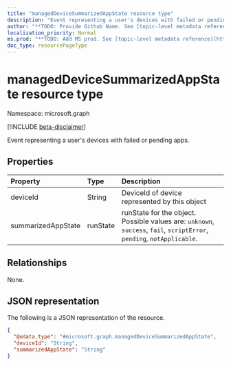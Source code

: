 ```yaml
---
title: "managedDeviceSummarizedAppState resource type"
description: "Event representing a user's devices with failed or pending apps."
author: "**TODO: Provide Github Name. See [topic-level metadata reference](https://msgo.azurewebsites.net/add/document/guidelines/metadata.html#topic-level-metadata)**"
localization_priority: Normal
ms.prod: "**TODO: Add MS prod. See [topic-level metadata reference](https://msgo.azurewebsites.net/add/document/guidelines/metadata.html#topic-level-metadata)**"
doc_type: resourcePageType
---
```


# managedDeviceSummarizedAppState resource type

Namespace: microsoft.graph

[!INCLUDE [beta-disclaimer](../../includes/beta-disclaimer.md)]

Event representing a user's devices with failed or pending apps.

## Properties
|Property|Type|Description|
|:---|:---|:---|
|deviceId|String|DeviceId of device represented by this object|
|summarizedAppState|runState|runState for the object. Possible values are: `unknown`, `success`, `fail`, `scriptError`, `pending`, `notApplicable`.|

## Relationships
None.

## JSON representation
The following is a JSON representation of the resource.
<!-- {
  "blockType": "resource",
  "@odata.type": "microsoft.graph.managedDeviceSummarizedAppState"
}
-->
``` json
{
  "@odata.type": "#microsoft.graph.managedDeviceSummarizedAppState",
  "deviceId": "String",
  "summarizedAppState": "String"
}
```

